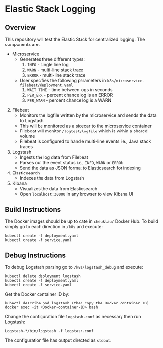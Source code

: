 # Elastic Stack Logging

## Overview 

This repository will test the Elastic Stack for centralized logging. The components are:

* Microservice
    + Generates three different types:
        1. `INFO` - single line log
        2. `WARN` - multi-line stack trace
        3. `ERROR` - multi-line stack trace
    + User specifies the following parameters in `k8s/microservice-filebeat/deployment.yaml`
        1. `WAIT_TIME` - time between logs in seconds
        2. `PER_ERR` - percent chance log is an ERROR
        3. `PER_WARN` - percent chance log is a WARN
2. Filebeat
    + Monitors the logfile written by the microservice and sends the data to Logstash
    + This will be monitored as a sidecar to the microservice container
    + Filebeat will monitor `/logtest/logfile` which is within a shared volume
    + Filebeat is configured to handle multi-line events i.e., Java stack traces
3. Logstash
    + Ingests the log data from Filebeat
    + Parses out the event status i.e., `INFO`, `WARN` or `ERROR`
    + Send the data as JSON format to Elasticsearch for indexing
4. Elasticsearch
    + Indexes the data from Logstash
5. Kibana
    + Visualizes the data from Elasticsearch
    + Open `localhost:30000` in any browser to view Kibana UI

## Build Instructions

The Docker images should be up to date in `cheuklau/` Docker Hub. To build simply go to each direction in `/k8s` and execute:

```
kubectl create -f deployment.yaml
kubectl create -f service.yaml
```

## Debug Instructions

To debug Logstash parsing go to `/k8s/logstash_debug` and execute:

```
kubectl delete deployment logstash
kubectl create -f deployment.yaml
kubectl create -f service.yaml
```

Get the Docker container ID by:

```
kubectl describe pod logstash (then copy the Docker container ID)
docker exec -it <Docker-container-ID> bash
```

Change the configuration file `logstash.conf` as necessary then run Logstash:

```
Logstash-*/bin/logstash -f logstash.conf
```

The configuration file has output directed as `stdout`.